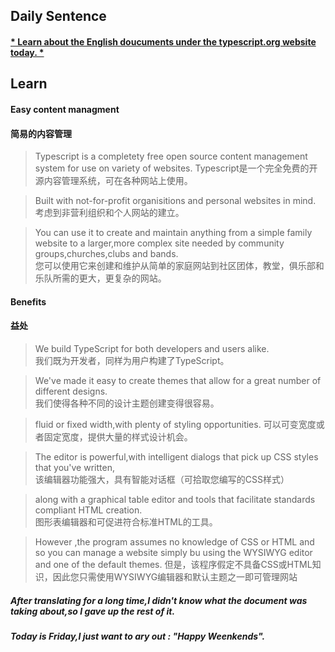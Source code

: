## **Daily Sentence**
#### <u>* Learn about the English doucuments under the typescript.org website today. *</u>

## Learn
#### Easy content managment
#### 简易的内容管理
> Typescript is a completety free open source content management system for use on variety of websites. 
> Typescript是一个完全免费的开源内容管理系统，可在各种网站上使用。  

> Built with not-for-profit organisitions and personal websites in mind.    
> 考虑到非营利组织和个人网站的建立。  

> You can use it to create and maintain anything from a simple family website to a larger,more complex  site needed by community groups,churches,clubs and bands.    
> 您可以使用它来创建和维护从简单的家庭网站到社区团体，教堂，俱乐部和乐队所需的更大，更复杂的网站。  

#### Benefits
#### 益处
> We build TypeScript for both developers and users alike.  
> 我们既为开发者，同样为用户构建了TypeScript。

> We've made it easy to create themes that allow for a great number of different designs.   
> 我们使得各种不同的设计主题创建变得很容易。

> fluid or fixed width,with plenty of styling opportunities.
> 可以可变宽度或者固定宽度，提供大量的样式设计机会。  

> The editor is powerful,with intelligent dialogs that pick up CSS styles that you've written,  
> 该编辑器功能强大，具有智能对话框（可拾取您编写的CSS样式）

> along with a graphical table editor and tools that facilitate standards compliant HTML creation.  
> 图形表编辑器和可促进符合标准HTML的工具。 

> However ,the program assumes no knowledge of CSS or HTML and so you can manage a website simply bu using the WYSIWYG editor and one of the default themes.
> 但是，该程序假定不具备CSS或HTML知识，因此您只需使用WYSIWYG编辑器和默认主题之一即可管理网站

##### After translating for a long time,I didn't know what the document was taking about,so I gave up the rest of it.   
##### Today is Friday,I just want to ary out : "Happy Weenkends".